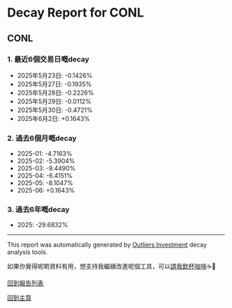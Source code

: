 # Decay Report for CONL

## CONL

### 1. 最近6個交易日嘅decay

- 2025年5月23日: -0.1426%
- 2025年5月27日: -0.1935%
- 2025年5月28日: -0.2226%
- 2025年5月29日: -0.0112%
- 2025年5月30日: -0.4721%
- 2025年6月2日: +0.1643%

### 2. 過去6個月嘅decay

- 2025-01: -4.7163%
- 2025-02: -5.3904%
- 2025-03: -9.4490%
- 2025-04: -6.4151%
- 2025-05: -8.1047%
- 2025-06: +0.1643%

### 3. 過去6年嘅decay

- 2025: -29.6832%

------------------------------
This report was automatically generated by [Outliers Investment](https://outliersecon.github.io/Outliers-Investment/) decay analysis tools.

如果你覺得呢啲資料有用，想支持我繼續改進呢個工具，可以[請我飲杯咖啡](https://buymeacoffee.com/outliersecon)☕🙏

[回到報告列表](https://outliersecon.github.io/Outliers-Investment/reports/reports_public)

[回到主頁](https://outliersecon.github.io/Outliers-Investment/)